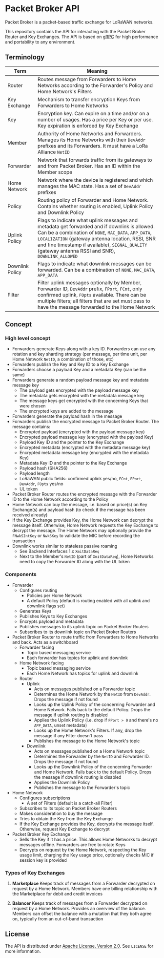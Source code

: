 # Packet Broker API

Packet Broker is a packet-based traffic exchange for LoRaWAN networks.

This repository contains the API for interacting with the Packet Broker Router and Key Exchanges. The API is based on [gRPC](https://grpc.io/) for high performance and portability to any environment.

## Terminology

| Term | Meaning |
| --- | --- |
| Router | Routes message from Forwarders to Home Networks according to the Forwarder's Policy and Home Network's Filters |
| Key Exchange | Mechanism to transfer encryption Keys from Forwarders to Home Networks |
| Key | Encryption key. Can expire on a time and/or on a number of usages. Has a price per Key or per use. Key expiration is enforced by Key Exchange |
| Member | Authority of Home Networks and Forwarders. Manages its Home Networks with their `DevAddr` prefixes and its Forwarders. It must have a LoRa Alliance `NetID` |
| Forwarder | Network that forwards traffic from its gateways to and from Packet Broker. Has an ID within the Member scope |
| Home Network | Network where the device is registered and which manages the MAC state. Has a set of `DevAddr` prefixes |
| Policy | Routing policy of Forwarder and Home Network. Contains whether routing is enabled, Uplink Policy and Downlink Policy |
| Uplink Policy | Flags to indicate what uplink messages and metadata get forwarded and if downlink is allowed. Can be a combination of `NONE`, `MAC_DATA`, `APP_DATA`, `LOCALIZATION` (gateway antenna location, RSSI, SNR and fine timestamp if available), `SIGNAL_QUALITY` (gateway antenna RSSI and SNR), `DOWNLINK_ALLOWED` |
| Downlink Policy | Flags to indicate what downlink messages can be forwarded. Can be a combination of `NONE`, `MAC_DATA`, `APP_DATA` |
| Filter | Filter uplink messages optionally by Member, Forwarder ID, `DevAddr` prefix, `FPort`, `FCnt`, only confirmed uplink, `FOpts` available. There can be multiple filters; all filters that are set must pass to have the message forwarded to the Home Network |

## Concept

### High level concept

- Forwarders generate Keys along with a key ID. Forwarders can use any rotation and key sharding strategy (per message, per time unit, per Home Network `NetID`, a combination of those, etc)
- Forwarders publish the Key and Key ID to a Key Exchange
- Forwarders choose a payload Key and a metadata Key (can be the same)
- Forwarders generate a random payload message key and metadata message key
   - The payload gets encrypted with the payload message key
   - The metadata gets encrypted with the metadata message key
   - The message keys get encrypted with the concerning Keys that were chosen
   - The encrypted keys are added to the message
- Forwarders generate the payload hash in the message
- Forwarders publish the encrypted message to Packet Broker Router. The message contains:
   - Encrypted payload (encrypted with the payload message key)
   - Encrypted payload message key (encrypted with the payload Key)
   - Payload Key ID and the pointer to the Key Exchange
   - Encrypted metadata (encrypted with the metadata message key)
   - Encrypted metadata message key (encrypted with the metadata Key)
   - Metadata Key ID and the pointer to the Key Exchange
   - Payload hash (SHA256)
   - Payload length
   - LoRaWAN public fields: confirmed uplink yes/no, `FCnt`, `FPort`, `DevAddr`, `FOpts` yes/no
   - UL token
- Packet Broker Router routes the encrypted message with the Forwarder ID to the Home Network according to the Policy
- Home Network can buy the message, i.e. based on price(s) on Key Exchange(s) and payload hash (to check if the message has been received already)
- If the Key Exchange provides Key, the Home Network can decrypt the message itself. Otherwise, Home Network requests the Key Exchange to decrypt the message. The Home Network may optionally provide the `FNwkSIntKey` or `NwkSKey` to validate the MIC before recording the transaction
- Downlink works similar to stateless passive roaming
   - See Backend Interfaces 1.x `XmitDataReq`
   - Next to the Member's `NetID` (part of `XmitDataReq`), Home Networks need to copy the Forwarder ID along with the UL token

### Components

- Forwarder
   - Configures routing
      - Policies per Home Network
      - A default Policy (default is routing enabled with all uplink and downlink flags set)
   - Generates Keys
   - Publishes Keys to Key Exchanges
   - Encrypts payload and metadata
   - Publishes messages to its uplink topic on Packet Broker Routers
   - Subscribes to its downlink topic on Packet Broker Routers
- Packet Broker Router to route traffic from Forwarders to Home Networks and back. Acts as a switchboard
   - Forwarder facing
      - Topic based messaging service
      - Each forwarder has topics for uplink and downlink
   - Home Network facing
      - Topic based messaging service
      - Each Home Network has topics for uplink and downlink
   - Router
      - Uplink
         - Acts on messages published on a Forwarder topic
         - Determines the Home Network by the `NetID` from `DevAddr`. Drops the message if not found
         - Looks up the Uplink Policy of the concerning Forwarder and Home Network. Falls back to the default Policy. Drops the message if uplink routing is disabled
         - Applies the Uplink Policy (i.e. drop if `FPort > 0` and there's no `APP_DATA`, unset metadata)
         - Looks up the Home Network's Filters. If any, drop the message if any Filter doesn't pass
         - Publishes the message to the Home Network's topic
      - Downlink
         - Acts on messages published on a Home Network topic
         - Determines the Forwarder by the `NetID` and Forwarder ID. Drops the message if not found
         - Looks up the Downlink Policy of the concerning Forwarder and Home Network. Falls back to the default Policy. Drops the message if downlink routing is disabled
         - Applies the Downlink Policy
         - Publishes the message to the Forwarder's topic
- Home Network
   - Configures subscriptions
      - A set of Filters (default is a catch-all Filter)
   - Subscribes to its topic on Packet Broker Routers
   - Makes consideration to buy the message
   - Tries to obtain the Key from the Key Exchange
   - If the Key Exchange provides the Key, decrypts the message itself. Otherwise, request Key Exchange to decrypt
- Packet Broker Key Exchange
   - Sells the Key if it has a price. This allows Home Networks to decrypt messages offline. Forwarders are free to rotate Keys
   - Decrypts on request by the Home Network, respecting the Key usage limit, charging the Key usage price, optionally checks MIC if session key is provided

### Types of Key Exchanges

1. **Marketplace**
   Keeps track of messages from a Forwarder decrypted on request by a Home Network. Members have one billing relationship with the Marketplace for debit and credit invoices

2. **Balancer**
   Keeps track of messages from a Forwarder decrypted on request by a Home Network. Provides an overview of the balance. Members can offset the balance with a mutation that they both agree on, typically from an out-of-band transaction

## License

The API is distributed under [Apache License, Version 2.0](https://www.apache.org/licenses/LICENSE-2.0). See `LICENSE` for more information.
